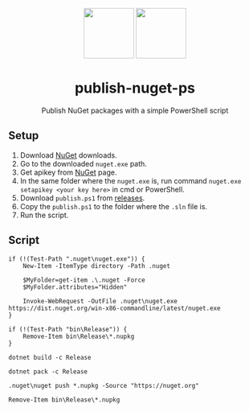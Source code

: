 <p align="center">
	<img src="http://upload.wikimedia.org/wikipedia/commons/thumb/2/25/NuGet_project_logo.svg/364px-NuGet_project_logo.svg.png" width="100px;" height="100px" />
	<img top="20px" src="https://3.bp.blogspot.com/-a7jPVdFk9Hw/W_XeTJX6JyI/AAAAAAAAC2c/HCtxP0wSSs0wEMKJOYq7pivEJaSVin92gCLcBGAs/s1600/powershell.png" width="100px;" height="100px" />
</p>

<h1 align="center">publish-nuget-ps</h1>
<p align="center">Publish NuGet packages with a simple PowerShell script</p>


## Setup

1. Download [NuGet](https://www.nuget.org/downloads) downloads.
2. Go to the downloaded `nuget.exe` path.
3. Get apikey from [NuGet](https://www.nuget.org/account/apikeys) page.
4. In the same folder where the `nuget.exe` is, run command `nuget.exe setapikey <your key here>` in cmd or PowerShell.
5. Download `publish.ps1` from [releases](https://github.com/emimontesdeoca/nuget-publish-ps/releases).
6. Copy the `publish.ps1` to the folder where the `.sln` file is.
7. Run the script.

## Script

```
if (!(Test-Path ".nuget\nuget.exe")) {
	New-Item -ItemType directory -Path .nuget

	$MyFolder=get-item .\.nuget -Force
	$MyFolder.attributes="Hidden"

	Invoke-WebRequest -OutFile .nuget\nuget.exe https://dist.nuget.org/win-x86-commandline/latest/nuget.exe
}

if (!(Test-Path "bin\Release")) {
	Remove-Item bin\Release\*.nupkg
}

dotnet build -c Release

dotnet pack -c Release

.nuget\nuget push *.nupkg -Source "https://nuget.org"

Remove-Item bin\Release\*.nupkg
```
